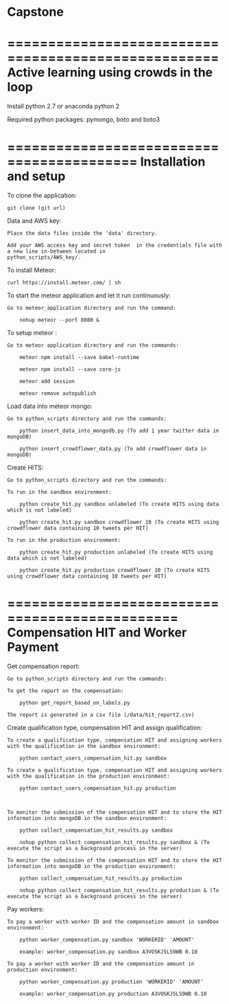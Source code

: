 # Capstone

====================================================
    Active learning using crowds in the loop
====================================================

Install python 2.7 or anaconda python 2

Required python packages: pymongo, boto and boto3

==========================================
		Installation and setup
==========================================

To clone the application:

	git clone (git url)

Data and AWS key:

    Place the data files inside the 'data' directory.

    Add your AWS access key and secret token  in the credentials file with a new line in-between located in
    python_scripts/AWS_key/.

To install Meteor:

	curl https://install.meteor.com/ | sh

To start the meteor application and let it run continuously:

    Go to meteor_application directory and run the command:

	    nohup meteor --port 8080 &

To setup meteor :

    Go to meteor application directory and run the commands:

	    meteor npm install --save babel-runtime

	    meteor npm install --save core-js

	    meteor add session

	    meteor remove autopublish


Load data into meteor mongo:

    Go to python_scripts directory and run the commands:

	    python insert_data_into_mongodb.py (To add 1 year twitter data in mongoDB)

	    python insert_crowdflower_data.py (To add crowdflower data in mongoDB)

Create HITS:

    Go to python_scripts directory and run the commands:

    To run in the sandbox environment:

	    python create_hit.py sandbox unlabeled (To create HITS using data which is not labeled)

	    python create_hit.py sandbox crowdflower 10 (To create HITS using crowdflower data containing 10 tweets per HIT)

    To run in the production environment:

	    python create_hit.py production unlabeled (To create HITS using data which is not labeled)

	    python create_hit.py production crowdflower 10 (To create HITS using crowdflower data containing 10 tweets per HIT)



===============================================
		Compensation HIT and Worker Payment
===============================================

Get compensation report:

    Go to python_scripts directory and run the commands:

    To get the report on the compensation:

        python get_report_based_on_labels.py

    The report is generated in a csv file (/data/hit_report2.csv)


Create qualification type, compensation HIT and assign qualification:

    To create a qualification type, compensation HIT and assigning workers with the qualification in the sandbox environment:

	    python contact_users_compensation_hit.py sandbox

	To create a qualification type, compensation HIT and assigning workers with the qualification in the production environment:

	    python contact_users_compensation_hit.py production



	To monitor the submission of the compensation HIT and to store the HIT information into mongoDB in the sandbox environment:

	    python collect_compensation_hit_results.py sandbox

        nohup python collect_compensation_hit_results.py sandbox & (To execute the script as a background process in the server)

	To monitor the submission of the compensation HIT and to store the HIT information into mongoDB in the production environment:

	    python collect_compensation_hit_results.py production

        nohup python collect_compensation_hit_results.py production & (To execute the script as a background process in the server)



Pay workers:

    To pay a worker with worker ID and the compensation amount in sandbox environment:

        python worker_compensation.py sandbox 'WORKERID' 'AMOUNT'

        example: worker_compensation.py sandbox A3VOSKJ5LS9WB 0.10

    To pay a worker with worker ID and the compensation amount in production environment:

        python worker_compensation.py production 'WORKERID' 'AMOUNT'

        example: worker_compensation.py production A3VOSKJ5LS9WB 0.10
